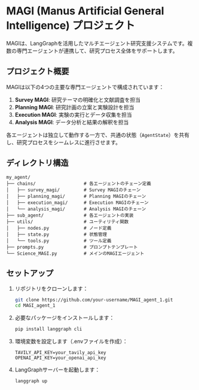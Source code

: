 # MAGI (Manus Artificial General Intelligence) プロジェクト

MAGIは、LangGraphを活用したマルチエージェント研究支援システムです。複数の専門エージェントが連携して、研究プロセス全体をサポートします。

## プロジェクト概要

MAGIは以下の4つの主要な専門エージェントで構成されています：

1. **Survey MAGI**: 研究テーマの明確化と文献調査を担当
2. **Planning MAGI**: 研究計画の立案と実験設計を担当
3. **Execution MAGI**: 実験の実行とデータ収集を担当
4. **Analysis MAGI**: データ分析と結果の解釈を担当

各エージェントは独立して動作する一方で、共通の状態（`AgentState`）を共有し、研究プロセスをシームレスに進行させます。

## ディレクトリ構造

```
my_agent/
├── chains/                  # 各エージェントのチェーン定義
│   ├── survey_magi/         # Survey MAGIのチェーン
│   ├── planning_magi/       # Planning MAGIのチェーン
│   ├── execution_magi/      # Execution MAGIのチェーン
│   └── analysis_magi/       # Analysis MAGIのチェーン
├── sub_agent/               # 各エージェントの実装
├── utils/                   # ユーティリティ関数
│   ├── nodes.py             # ノード定義
│   ├── state.py             # 状態管理
│   └── tools.py             # ツール定義
├── prompts.py               # プロンプトテンプレート
└── Science_MAGI.py          # メインのMAGIエージェント
```

## セットアップ

1. リポジトリをクローンします：
   ```bash
   git clone https://github.com/your-username/MAGI_agent_1.git
   cd MAGI_agent_1
   ```

2. 必要なパッケージをインストールします：
   ```bash
   pip install langgraph cli
   ```

3. 環境変数を設定します（.envファイルを作成）：
   ```
   TAVILY_API_KEY=your_tavily_api_key
   OPENAI_API_KEY=your_openai_api_key
   ```
4. LangGraphサーバーを起動します：
   ```bash
   langgraph up
   ```